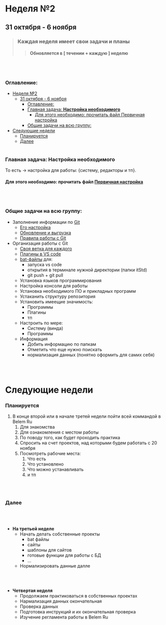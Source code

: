 # Неделя №2
## 31 октября - 6 ноября 

> ### Каждая неделя имеет свои задачи и планы 
>> #### Обновляется в [ течении + каждую ] неделю 

<br></br>
###  Оглавление:
- [Неделя №2](#неделя-2)
  - [31 октября - 6 ноября](#31-октября---6-ноября)
    - [Оглавление:](#оглавление)
    - [Главная задача: **Настройка необходимого**](#главная-задача-настройка-необходимого)
      - [Для этого необходимо: прочитать файл Первичная настройка](#для-этого-необходимо-прочитать-файл-первичная-настройка)
    - [Общие задачи на всю группу:](#общие-задачи-на-всю-группу)
- [Следующие недели](#следующие-недели)
    - [Планируется](#планируется)
    - [Далее](#далее)
<br></br>

### Главная задача: **Настройка необходимого**  

То есть -> настройка для работы: {систему, редакторы и тп}. 

####  Для этого необходимо: прочитать файл [Первичная настройка](/0/0_Репозиторий/0_Первый_шаг/Первичная_настройка.md)

<br></br>

### Общие задачи на всю группу: 
-   Заполнение информации по [Git]() 
    -   [Его настройка]()
    -   [Обновление и выгрузка]() 
    -   [Правила работы с Git]()
- Организация работы с Git 
  - [Своя ветка для каждого]()
  - [Плагины в VS code](/2/Работа/Редакторы/VS_code/Плагины) 
  - [bat-файлы]() для: 
    - запуска vs code
    - открытия в терминале нужной директории (папки itStd)
    - git push + git pull
  - Установка языков программирования
  - Настройка консоли для работы 
  - Установка необходимого ПО и прикладных программ 
  - Устаканить структуру репозитория 
  - Установить имеещие значимость: 
    - Программы
    - Плагины 
    - тп
  - Настроить по мере: 
    - Систему (винда)
    - Программы 
  - Информация 
    - Добить информацию по папкам 
    - Отметить что еще нужно поискать 
    - нормализация данных (понятно оформить для самих себя)

<br></br>

# Следующие недели 

### Планируется 

1. В конце второй или в начале третей недели пойти всей коммандой в Belem Ru
   1. Для знакомства 
   2. Для ознакомления с местом работы 
   3. По поводу того, как будет проходить практика 
   4. Спросить на счет проектов, над которыми будем работать с 20 ноября 
   5. Посмотреть рабочие места: 
      1. Что есть 
      2. Что установлено 
      3. Что можно устанавливать
      4. и тп

<br></br>
   
### Далее    

<br></br>

- **На третьей неделе**
  - Начать делать собственные проекты
    - bat файлы 
    - сайты 
    - шаблоны для сайтов 
    - готовые функции для работы с БД
    - ...
  - Нормализировать данные далле   

<br></br>

- **Четвертая неделя**
  - Продолжаем практиковаться в собственных проектах 
  - Нармализация данных окончательная 
  - Проверка данных 
  - Подготовка инструкций и их окончательная проверка 
  - Изучение регламента работы в Belem Ru 



  


    
